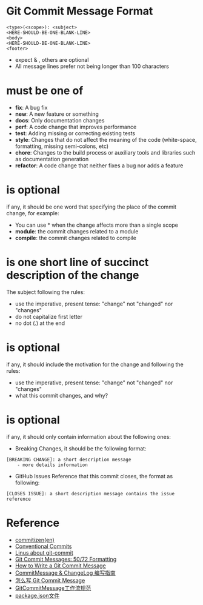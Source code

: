 # Git Commit Message Format

```
<type>(<scope>): <subject>
<HERE-SHOULD-BE-ONE-BLANK-LINE>
<body>
<HERE-SHOULD-BE-ONE-BLANK-LINE>
<footer>
```

- expect <type> & <subject>, others are optional
- All message lines prefer not being longer than 100 characters

# <type> must be one of

- **fix**: A bug fix
- **new**: A new feature or something
- **docs**: Only documentation changes
- **perf**: A code change that improves performance
- **test**: Adding missing or correcting existing tests
- **style**: Changes that do not affect the meaning of the code (white-space, formatting, missing semi-colons, etc)
- **chore**: Changes to the build process or auxiliary tools and libraries such as documentation generation
- **refactor**: A code change that neither fixes a bug nor adds a feature

# <scope> is optional

<scope> if any, it should be one word that specifying the place of the commit change, for example:

- You can use * when the change affects more than a single scope
- **module**: the commit changes related to a module
- **compile**: the commit changes related to compile

# <subject> is one short line of succinct description of the change

The subject following the rules:

- use the imperative, present tense: "change" not "changed" nor "changes"
- do not capitalize first letter
- no dot (.) at the end

# <body> is optional

<body> if any, it should include the motivation for the change and following the rules:

- use the imperative, present tense: "change" not "changed" nor "changes"
- what this commit changes, and why?

# <footer> is optional

<footer> if any, it should only contain information about the following ones:

- Breaking Changes, it should be the following format:
```
[BREAKING CHANGE]: a short description message
    - more details information
```

- GitHub Issues Reference that this commit closes, the format as following:
```
[CLOSES ISSUE]: a short description message contains the issue reference
```

# Reference
- [commitizen(en)][commitizen_url]
- [Conventional Commits][conventionalcommits_url]
- [Linus about git-commit][linus_about_git_commit_url]
- [Git Commit Messages: 50/72 Formatting][git_commit_msg_50_72_url]
- [How to Write a Git Commit Message][how_to_write_git_msg_url]
- [CommitMessage & ChangeLog 编写指南][gitmsg_and_changelog_url]
- [怎么写 Git Commit Message][cn_how_to_write_git_msg_url]
- [GitCommitMessage工作流规范][commitizen_usage_example_url]
- [package.json文件][what_is_package_json_url]

[commitizen_url]: http://commitizen.github.io/cz-cli
[linus_about_git_commit_url]: https://github.com/torvalds/linux/pull/17#issuecomment-5659933
[git_commit_msg_50_72_url]: https://stackoverflow.com/questions/2290016/git-commit-messages-50-72-formatting
[how_to_write_git_msg_url]: https://chris.beams.io/posts/git-commit
[gitmsg_and_changelog_url]: http://www.ruanyifeng.com/blog/2016/01/commit_message_change_log.html
[cn_how_to_write_git_msg_url]: http://www.jianshu.com/p/0117334c75fc
[commitizen_usage_example_url]: https://www.qcloud.com/community/article/509422001489391615
[what_is_package_json_url]: http://javascript.ruanyifeng.com/nodejs/packagejson.html
[conventionalcommits_url]: http://conventionalcommits.org/
